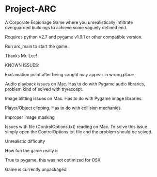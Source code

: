 # Project-ARC
A Corporate Espionage Game where you unrealistically infiltrate overguarded buildings to achieve some vaguely defined end.

Requires python v2.7 and pygame v1.9.1 or other compatible version.

Run arc_main to start the game.

Thanks Mr. Lee!

KNOWN ISSUES:

Exclamation point after being caught may appear in wrong place

Audio playback issues on Mac. Has to do with Pygame audio libraries, problem kind of solved with try/except.

Image blitting issues on Mac. Has to do with Pygame image libraries.

Player/Object clipping. Has to do with collision mechanics.

Improper image masking

Issues with file (ControlOptions.txt) reading on Mac. To solve this issue simply open the ControlOptions.txt file and the problem should be solved.

Unrealistic difficulty

How fun the game really is

True to pygame, this was not optimized for OSX

Game is currently unpackaged

